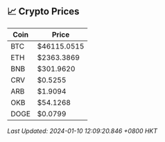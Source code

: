 ## 📈 Crypto Prices

| Coin | Price |
| ---- | ----- |
| BTC | $46115.0515 |
| ETH | $2363.3869 |
| BNB | $301.9620 |
| CRV | $0.5255 |
| ARB | $1.9094 |
| OKB | $54.1268 |
| DOGE | $0.0799 |

_Last Updated: 2024-01-10 12:09:20.846 +0800 HKT_